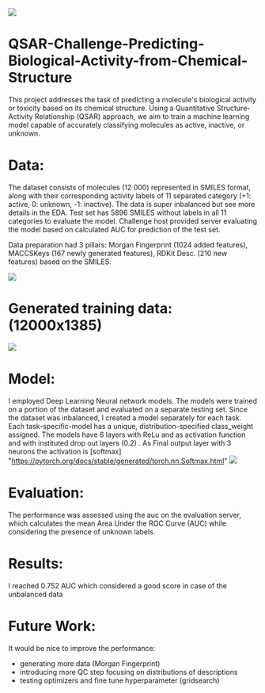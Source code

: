 <img src="https://github.com/AdamAdonyi/QSAR-Challenge-Predicting-Biological-Activity-from-Chemical-Structure/blob/main/smiles.png"/>


# QSAR-Challenge-Predicting-Biological-Activity-from-Chemical-Structure
This project addresses the task of predicting a molecule's biological activity or toxicity based on its chemical structure. Using a Quantitative Structure-Activity Relationship (QSAR) approach, we aim to train a machine learning model capable of accurately classifying molecules as active, inactive, or unknown.



# Data:

The dataset consists of molecules (12 000) represented in SMILES format, along with their corresponding activity labels of 11 separated category (+1: active, 0: unknown, -1: inactive). The data is super inbalanced but see more details in the EDA. Test set has 5896 SMILES without labels in all 11 categories to evaluate the model. Challenge host provided server evaluating the model based on calculated AUC for prediction of the test set.

Data preparation had 3 pillars: Morgan Fingerprint (1024 added features), MACCSKeys (167 newly generated features), RDKit Desc. (210 new features) based on the SMILES.



<img src="https://github.com/AdamAdonyi/QSAR-Challenge-Predicting-Biological-Activity-from-Chemical-Structure/blob/main/strategy_data_prep.JPG">



# Generated training data: (12000x1385)


<img src="https://github.com/AdamAdonyi/QSAR-Challenge-Predicting-Biological-Activity-from-Chemical-Structure/blob/main/Heatmap_training_data.JPG">

# Model:

I employed Deep Learning Neural network models. The models were trained on a portion of the dataset and evaluated on a separate testing set.
Since the dataset was inbalanced, I created a model separately for each task. Each task-specific-model has a unique, distribution-specified class_weight assigned. 
The models have 6 layers with ReLu and as activation function and  with instituted drop out layers (0.2) . As Final output layer with 3 neurons the activation is [softmax]
"https://pytorch.org/docs/stable/generated/torch.nn.Softmax.html"
<img src= "https://github.com/AdamAdonyi/QSAR-Challenge-Predicting-Biological-Activity-from-Chemical-Structure/blob/main/model.png">



# Evaluation:

The performance was assessed using the auc on the evaluation server, which calculates the mean Area Under the ROC Curve (AUC) while considering the presence of unknown labels.

# Results:

I reached 0.752 AUC which considered a good score in case of the unbalanced data

# Future Work:

It would be nice to improve the performance:
  - generating more data (Morgan Fingerprint)
  - introducing more QC step focusing on distributions of descriptions
  - testing optimizers and fine tune hyperparameter (gridsearch)

